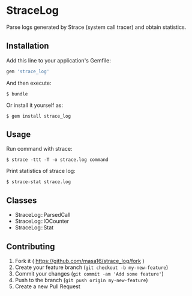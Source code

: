 # StraceLog

Parse logs generated by Strace (system call tracer) and obtain statistics.

## Installation

Add this line to your application's Gemfile:

```ruby
gem 'strace_log'
```

And then execute:

    $ bundle

Or install it yourself as:

    $ gem install strace_log

## Usage

Run command with strace:

    $ strace -ttt -T -o strace.log command

Print statistics of strace log:

    $ strace-stat strace.log

## Classes

* StraceLog::ParsedCall
* StraceLog::IOCounter
* StraceLog::Stat

## Contributing

1. Fork it ( https://github.com/masa16/strace_log/fork )
2. Create your feature branch (`git checkout -b my-new-feature`)
3. Commit your changes (`git commit -am 'Add some feature'`)
4. Push to the branch (`git push origin my-new-feature`)
5. Create a new Pull Request
